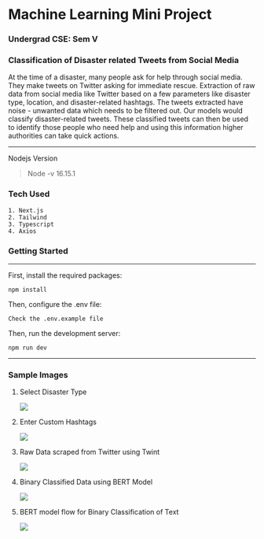 # Machine Learning Mini Project

### Undergrad CSE: Sem V

### Classification of Disaster related Tweets from Social Media

At the time of a disaster, many people ask for help through social media. They make tweets on Twitter asking for
immediate rescue. Extraction of raw data from social media like Twitter based on a few parameters like disaster type,
location, and disaster-related hashtags. The tweets extracted have noise - unwanted data which needs to be filtered out.
Our models would classify disaster-related tweets. These classified tweets can then be used to identify those people who
need help and using this information higher authorities can take quick actions.

---
Nodejs Version

> Node -v
> 16.15.1

### Tech Used

```
1. Next.js
2. Tailwind
3. Typescript
4. Axios
```

### Getting Started

---

First, install the required packages:

```
npm install
```

Then, configure the .env file:

```
Check the .env.example file
```

Then, run the development server:

```
npm run dev
```

---

### Sample Images

1. Select Disaster Type

   ![](public/sample-images/index.png)
   
2. Enter Custom Hashtags

   ![](public/sample-images/custom-hashtags.png)
   
3. Raw Data scraped from Twitter using Twint

   ![](public/sample-images/raw-data.png)
   
4. Binary Classified Data using BERT Model

   ![](public/sample-images/binary-classified-data.png)
   
5. BERT model flow for Binary Classification of Text

   ![](public/sample-images/model-flow.png)
